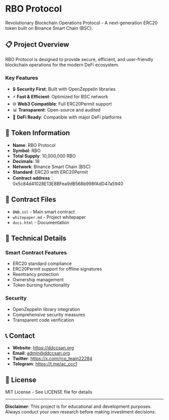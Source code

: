# RBO Protocol

Revolutionary Blockchain Operations Protocol - A next-generation ERC20 token built on Binance Smart Chain (BSC).

## 📋 Project Overview

RBO Protocol is designed to provide secure, efficient, and user-friendly blockchain operations for the modern DeFi ecosystem.

### Key Features
- 🔒 **Security First**: Built with OpenZeppelin libraries
- ⚡ **Fast & Efficient**: Optimized for BSC network
- 🌐 **Web3 Compatible**: Full ERC20Permit support
- 📊 **Transparent**: Open-source and audited
- 🔄 **DeFi Ready**: Compatible with major DeFi platforms

## 🚀 Token Information

- **Name**: RBO Protocol
- **Symbol**: RBO
- **Total Supply**: 10,000,000 RBO
- **Decimals**: 18
- **Network**: Binance Smart Chain (BSC)
- **Standard**: ERC20 with ERC20Permit
- **Contract address**：0x5c84d41028E13E8BFea9dB568b998fAdD47a5940
## 📁 Contract Files

- `BNB.sol` - Main smart contract
- `whitepaper.md` - Project whitepaper
- `docs.html` - Documentation

## 🔧 Technical Details

### Smart Contract Features
- ERC20 standard compliance
- ERC20Permit support for offline signatures
- Reentrancy protection
- Ownership management
- Token burning functionality

### Security
- OpenZeppelin library integration
- Comprehensive security measures
- Transparent code verification

## 📞 Contact

- **Website**: https://ddccsan.org
- **Email**: admin@ddccsan.org
- **Twitter**: https://x.com/rco_team22284
- **Telegram**: https://t.me/ac_ccc1

## 📄 License

MIT License - See LICENSE file for details

---

**Disclaimer**: This project is for educational and development purposes. Always conduct your own research before making investment decisions.
